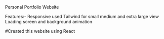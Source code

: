 Personal Portfolio Website

Features:-
Responsive used Tailwind for small medium and extra large view
Loading screen and background animation

#Created this website using React

